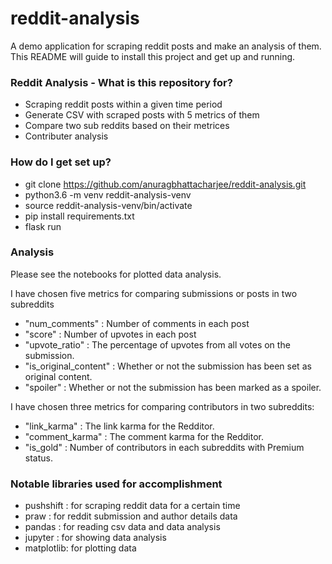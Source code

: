 # reddit-analysis

A demo application for scraping reddit posts and make an analysis of them.
This README will guide to install this project and get up and running.

### Reddit Analysis - What is this repository for?

- Scraping reddit posts within a given time period
- Generate CSV with scraped posts with 5 metrics of them
- Compare two sub reddits based on their metrices
- Contributer analysis

### How do I get set up?

- git clone https://github.com/anuragbhattacharjee/reddit-analysis.git
- python3.6 -m venv reddit-analysis-venv
- source reddit-analysis-venv/bin/activate
- pip install requirements.txt
- flask run

### Analysis
Please see the notebooks for plotted data analysis. 

I have chosen five metrics for comparing submissions or posts in two subreddits
- "num_comments"        : Number of comments in each post 
- "score"               : Number of upvotes in each post
- "upvote_ratio"        : The percentage of upvotes from all votes on the submission.
- "is_original_content" : Whether or not the submission has been set as original content.
- "spoiler"             : Whether or not the submission has been marked as a spoiler.

I have chosen three metrics for comparing contributors in two subreddits:
- "link_karma"      : The link karma for the Redditor.
- "comment_karma"   : The comment karma for the Redditor.
- "is_gold"         : Number of contributors in each subreddits with Premium status.

### Notable libraries used for accomplishment

- pushshift : for scraping reddit data for a certain time
- praw      : for reddit submission and author details data
- pandas    : for reading csv data and data analysis
- jupyter   : for showing data analysis
- matplotlib: for plotting data
